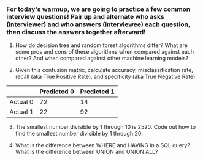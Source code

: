 ### For today's warmup, we are going to practice a few common interview questions! Pair up and alternate who asks (interviewer) and who answers (interviewee) each question, then discuss the answers together afterward!

1. How do decision tree and random forest algorithms differ? What are some pros and cons of these algorithms when compared against each other? And when compared against other machine learning models?

2. Given this confusion matrix, calculate accuracy, misclassification rate, recall (aka True Positive Rate), and specificity (aka True Negative Rate).

|  | Predicted 0 | Predicted 1 |
|---|---|---|
| Actual 0| 72| 14 |
| Actual 1| 22| 92 |


3. The smallest number divisible by 1 through 10 is 2520. Code out how to find the smallest number divisible by 1 through 20.

4. What is the difference between WHERE and HAVING in a SQL query? What is the difference between UNION and UNION ALL?